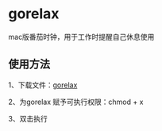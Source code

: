 # gorelax
mac版番茄时钟，用于工作时提醒自己休息使用

## 使用方法
1、下载文件：[gorelax](https://github.com/Taoey/gorelax/releases) 

2、为gorelax 赋予可执行权限：chmod + x

3、双击执行
